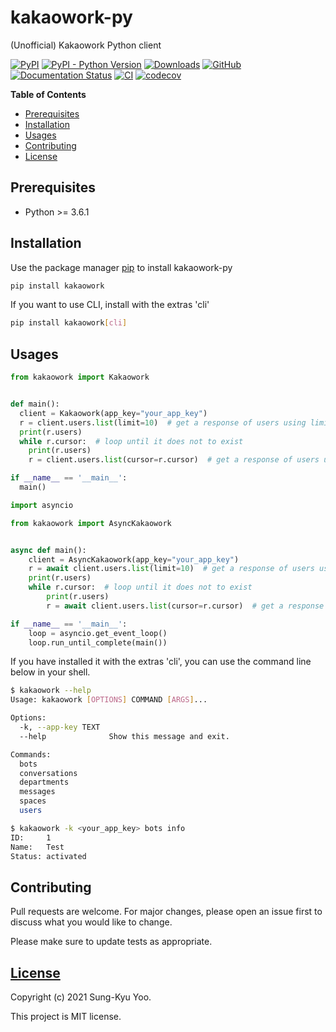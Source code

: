 # kakaowork-py

(Unofficial) Kakaowork Python client

[![PyPI](https://img.shields.io/pypi/v/kakaowork)](https://pypi.org/project/kakaowork)
[![PyPI - Python Version](https://img.shields.io/pypi/pyversions/kakaowork)](https://pypi.org/project/kakaowork)
[![Downloads](https://pepy.tech/badge/kakaowork)](https://pepy.tech/project/kakaowork)
[![GitHub](https://img.shields.io/github/license/skyoo2003/kakaowork-py)](LICENSE)
[![Documentation Status](https://readthedocs.org/projects/kakaowork-py/badge/?version=latest)](https://kakaowork-py.readthedocs.io/en/latest)
[![CI](https://github.com/skyoo2003/kakaowork-py/actions/workflows/ci.yml/badge.svg?branch=master)](https://github.com/skyoo2003/kakaowork-py/actions/workflows/ci.yml)
[![codecov](https://codecov.io/gh/skyoo2003/kakaowork-py/branch/master/graph/badge.svg?token=J6NQHDJEMZ)](https://codecov.io/gh/skyoo2003/kakaowork-py)

__Table of Contents__

- [Prerequisites](#prerequisites)
- [Installation](#installation)
- [Usages](#usages)
- [Contributing](#contributing)
- [License](#license)

## Prerequisites

- Python >= 3.6.1

## Installation

Use the package manager [pip](https://pip.pypa.io/en/stable/) to install kakaowork-py

```bash
pip install kakaowork
```

If you want to use CLI, install with the extras 'cli'

```bash
pip install kakaowork[cli]
```

## Usages

```python
from kakaowork import Kakaowork


def main():
  client = Kakaowork(app_key="your_app_key")
  r = client.users.list(limit=10)  # get a response of users using limit
  print(r.users)
  while r.cursor:  # loop until it does not to exist
    print(r.users)
    r = client.users.list(cursor=r.cursor)  # get a response of users using cursor

if __name__ == '__main__':
  main()
```

```python
import asyncio

from kakaowork import AsyncKakaowork


async def main():
    client = AsyncKakaowork(app_key="your_app_key")
    r = await client.users.list(limit=10)  # get a response of users using limit
    print(r.users)
    while r.cursor:  # loop until it does not to exist
        print(r.users)
        r = await client.users.list(cursor=r.cursor)  # get a response of users using cursor

if __name__ == '__main__':
    loop = asyncio.get_event_loop()
    loop.run_until_complete(main())
```

If you have installed it with the extras 'cli', you can use the command line below in your shell.

```sh
$ kakaowork --help
Usage: kakaowork [OPTIONS] COMMAND [ARGS]...

Options:
  -k, --app-key TEXT
  --help              Show this message and exit.

Commands:
  bots
  conversations
  departments
  messages
  spaces
  users

$ kakaowork -k <your_app_key> bots info
ID:     1
Name:   Test
Status: activated
```

## Contributing
Pull requests are welcome. For major changes, please open an issue first to discuss what you would like to change.

Please make sure to update tests as appropriate.

## [License](LICENSE)

Copyright (c) 2021 Sung-Kyu Yoo.

This project is MIT license.
